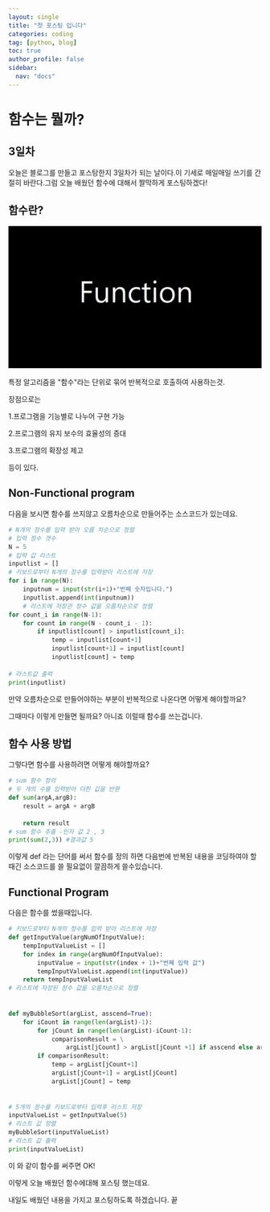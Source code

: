 ```yaml
---
layout: single
title: "첫 포스팅 입니다"
categories: coding
tag: [python, blog]
toc: true
author_profile: false
sidebar:
  nav: "docs"
---
```


# 함수는 뭘까?

## 3일차

오늘은 블로그를 만들고 포스탕한지 3일차가 되는 날이다.이 기세로 매일매일 쓰기를 간절히 바란다.그럼 오늘 배웠던 함수에 대해서 짤막하게 포스팅하겠다!

## 함수란?

![function](../images/2022-08-08-def/function.png)

특정 알고리즘을 "함수"라는 단위로 묶어 반복적으로 호출하여 사용하는것.

장점으로는

1.프로그램을 기능별로 나누어 구현 가능

2.프로그램의 유지 보수의 효율성의 증대

3.프로그램의 확장성 제고

등이 있다.

## Non-Functional program

다음을 보시면 함수를 쓰지않고 오름차순으로 만들어주는 소스코드가 있는데요.

```python
# N개의 정수를 입력 받아 오름 차순으로 정렬
# 입력 정수 갯수
N = 5
# 입략 값 리스트
inputlist = []
# 키보드로부터 N개의 정수를 입력받아 리스트에 저장
for i in range(N):
    inputnum = input(str(i+1)+"번째 숫자입니다.")
    inputlist.append(int(inputnum))
    # 리스트에 저장괸 정수 값을 오름차순으로 정렬
for count_i in range(N-1):
    for count in range(N - count_i - 1):
        if inputlist[count] > inputlist[count_i]:
            temp = inputlist[count+1]
            inputlist[count+1] = inputlist[count]
            inputlist[count] = temp

# 라스트값 출력
print(inputlist)
```

만약 오름차순으로 만들어야하는 부분이 반복적으로 나온다면 어떻게 해야할까요?

그때마다 이렇게 만들면 될까요? 아니죠 이럴때 함수를 쓰는겁니다.

## 함수 사용 방법

그렇다면 함수를 사용하려면 어떻게 해야할까요?

```py
# sum 함수 정의
# 두 개의 수를 입력받아 더한 값을 반환
def sum(argA,argB):
    result = argA + argB

    return result
# sum 함수 추출 -인자 값 2 , 3
print(sum(2,3)) #결과값 5
```

이렇게 def 라는 단어를 써서 함수를 정의 하면 다음번에 반복된 내용을 코딩하여야 할때긴 소스코드를 쓸 필요없이 깔끔하게 쓸수있습니다.

## Functional Program

다음은 함수를 썼을때입니다.

```python
# 키보드로부터 N개의 정수를 입력 받아 리스트에 저장
def getInputValue(argNumOfInputValue):
    tempInputValueList = []
    for index in range(argNumOfInputValue):
        inputValue = input(str(index + 1)+"번째 입력 값")
        tempInputValueList.append(int(inputValue))
    return tempInputValueList
# 리스트에 자장된 정수 값을 오름차순으로 정렬


def myBubbleSort(argList, asscend=True):
    for iCount in range(len(argList)-1):
        for jCount in range(len(argList)-iCount-1):
            comparisonResult = \
                argList[jCount] > argList[jCount +1] if asscend else argList[jCount+1] < argList[jCount+1]
        if comparisonResult:
            temp = argList[jCount+1]
            argList[jCount+1] = argList[jCount]
            argList[jCount] = temp


# 5개의 정수를 키보드로부터 입력후 리스트 저장
inputValueList = getInputValue(5)
# 리스트 값 정렬
myBubbleSort(inputValueList)
# 리스트 값 출력
print(inputValueList)

```

이 와 같이 함수를 써주면 OK!

이렇게 오늘 배웠던 함수에대해 포스팅 했는데요.

내일도 배웠던 내용을 가지고 포스팅하도록 하겠습니다. 끝
